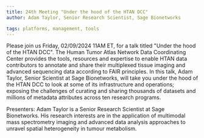 ```yaml
---
title: 24th Meeting "Under the hood of the HTAN DCC"
author: Adam Taylor, Senior Research Scientist, Sage Bionetworks

tags: platforms, management, tools
---
```


Please join us Friday, 02/09/2024 11AM ET, for a talk titled "Under the hood of the HTAN DCC". The Human Tumor Atlas Network Data Coordinating Center provides the tools, resources and expertise to enable HTAN data contributors to annotate and share their multiplexed tissue imaging and advanced sequencing data according to FAIR principles. In this talk, Adam Taylor, Senior Scientist at Sage Bionetworks, will take you under the hood of the HTAN DCC to look at some of its infrastructure and operations; exposing the challenges of curating and sharing thousands of datasets and millions of metadata attributes across ten research programs.

Presenters: Adam Taylor is a Senior Research Scientist at Sage Bionetworks. His research interests are in the application of multimodal mass spectrometry imaging and advanced data analysis approaches to unravel spatial heterogeneity in tumour metabolism.


